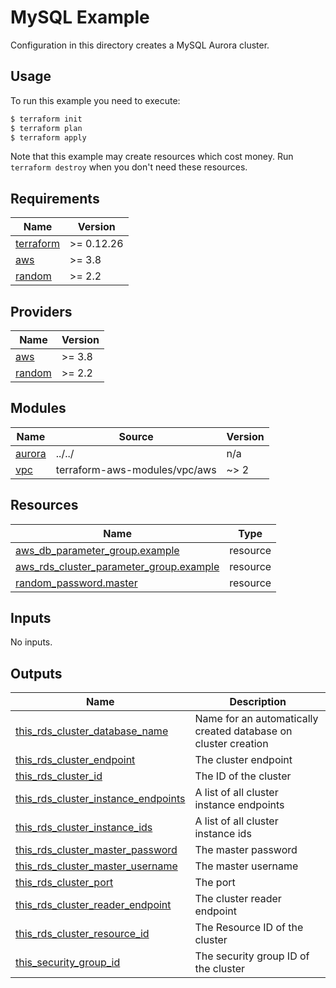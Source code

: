 # MySQL Example

Configuration in this directory creates a MySQL Aurora cluster.

## Usage

To run this example you need to execute:

```bash
$ terraform init
$ terraform plan
$ terraform apply
```

Note that this example may create resources which cost money. Run `terraform destroy` when you don't need these resources.

<!-- BEGINNING OF PRE-COMMIT-TERRAFORM DOCS HOOK -->
## Requirements

| Name | Version |
|------|---------|
| <a name="requirement_terraform"></a> [terraform](#requirement\_terraform) | >= 0.12.26 |
| <a name="requirement_aws"></a> [aws](#requirement\_aws) | >= 3.8 |
| <a name="requirement_random"></a> [random](#requirement\_random) | >= 2.2 |

## Providers

| Name | Version |
|------|---------|
| <a name="provider_aws"></a> [aws](#provider\_aws) | >= 3.8 |
| <a name="provider_random"></a> [random](#provider\_random) | >= 2.2 |

## Modules

| Name | Source | Version |
|------|--------|---------|
| <a name="module_aurora"></a> [aurora](#module\_aurora) | ../../ | n/a |
| <a name="module_vpc"></a> [vpc](#module\_vpc) | terraform-aws-modules/vpc/aws | ~> 2 |

## Resources

| Name | Type |
|------|------|
| [aws_db_parameter_group.example](https://registry.terraform.io/providers/hashicorp/aws/latest/docs/resources/db_parameter_group) | resource |
| [aws_rds_cluster_parameter_group.example](https://registry.terraform.io/providers/hashicorp/aws/latest/docs/resources/rds_cluster_parameter_group) | resource |
| [random_password.master](https://registry.terraform.io/providers/hashicorp/random/latest/docs/resources/password) | resource |

## Inputs

No inputs.

## Outputs

| Name | Description |
|------|-------------|
| <a name="output_this_rds_cluster_database_name"></a> [this\_rds\_cluster\_database\_name](#output\_this\_rds\_cluster\_database\_name) | Name for an automatically created database on cluster creation |
| <a name="output_this_rds_cluster_endpoint"></a> [this\_rds\_cluster\_endpoint](#output\_this\_rds\_cluster\_endpoint) | The cluster endpoint |
| <a name="output_this_rds_cluster_id"></a> [this\_rds\_cluster\_id](#output\_this\_rds\_cluster\_id) | The ID of the cluster |
| <a name="output_this_rds_cluster_instance_endpoints"></a> [this\_rds\_cluster\_instance\_endpoints](#output\_this\_rds\_cluster\_instance\_endpoints) | A list of all cluster instance endpoints |
| <a name="output_this_rds_cluster_instance_ids"></a> [this\_rds\_cluster\_instance\_ids](#output\_this\_rds\_cluster\_instance\_ids) | A list of all cluster instance ids |
| <a name="output_this_rds_cluster_master_password"></a> [this\_rds\_cluster\_master\_password](#output\_this\_rds\_cluster\_master\_password) | The master password |
| <a name="output_this_rds_cluster_master_username"></a> [this\_rds\_cluster\_master\_username](#output\_this\_rds\_cluster\_master\_username) | The master username |
| <a name="output_this_rds_cluster_port"></a> [this\_rds\_cluster\_port](#output\_this\_rds\_cluster\_port) | The port |
| <a name="output_this_rds_cluster_reader_endpoint"></a> [this\_rds\_cluster\_reader\_endpoint](#output\_this\_rds\_cluster\_reader\_endpoint) | The cluster reader endpoint |
| <a name="output_this_rds_cluster_resource_id"></a> [this\_rds\_cluster\_resource\_id](#output\_this\_rds\_cluster\_resource\_id) | The Resource ID of the cluster |
| <a name="output_this_security_group_id"></a> [this\_security\_group\_id](#output\_this\_security\_group\_id) | The security group ID of the cluster |
<!-- END OF PRE-COMMIT-TERRAFORM DOCS HOOK -->
